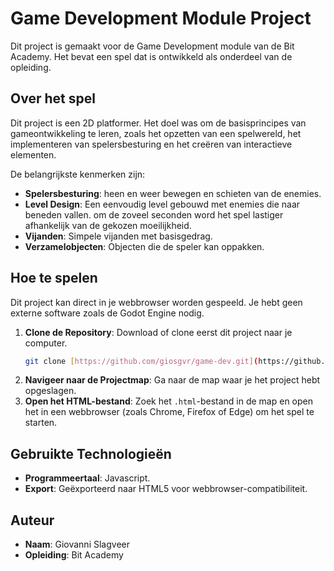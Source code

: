 # Game Development Module Project

Dit project is gemaakt voor de Game Development module van de Bit Academy. Het bevat een spel dat is ontwikkeld als onderdeel van de opleiding.

## Over het spel

Dit project is een 2D platformer. Het doel was om de basisprincipes van gameontwikkeling te leren, zoals het opzetten van een spelwereld, het implementeren van spelersbesturing en het creëren van interactieve elementen.

De belangrijkste kenmerken zijn:
* **Spelersbesturing**: heen en weer bewegen en schieten van de enemies.
* **Level Design**: Een eenvoudig level gebouwd met enemies die naar beneden vallen. om de zoveel seconden word het spel lastiger afhankelijk van de gekozen moeilijkheid.
* **Vijanden**: Simpele vijanden met basisgedrag.
* **Verzamelobjecten**: Objecten die de speler kan oppakken.

## Hoe te spelen

Dit project kan direct in je webbrowser worden gespeeld. Je hebt geen externe software zoals de Godot Engine nodig.

1.  **Clone de Repository**: Download of clone eerst dit project naar je computer.
    ```bash
    git clone [https://github.com/giosgvr/game-dev.git](https://github.com/giosgvr/game-dev.git)
    ```
2.  **Navigeer naar de Projectmap**: Ga naar de map waar je het project hebt opgeslagen.
3.  **Open het HTML-bestand**: Zoek het `.html`-bestand in de map en open het in een webbrowser (zoals Chrome, Firefox of Edge) om het spel te starten.

## Gebruikte Technologieën

* **Programmeertaal**: Javascript.
* **Export**: Geëxporteerd naar HTML5 voor webbrowser-compatibiliteit.

## Auteur

* **Naam**: Giovanni Slagveer
* **Opleiding**: Bit Academy
